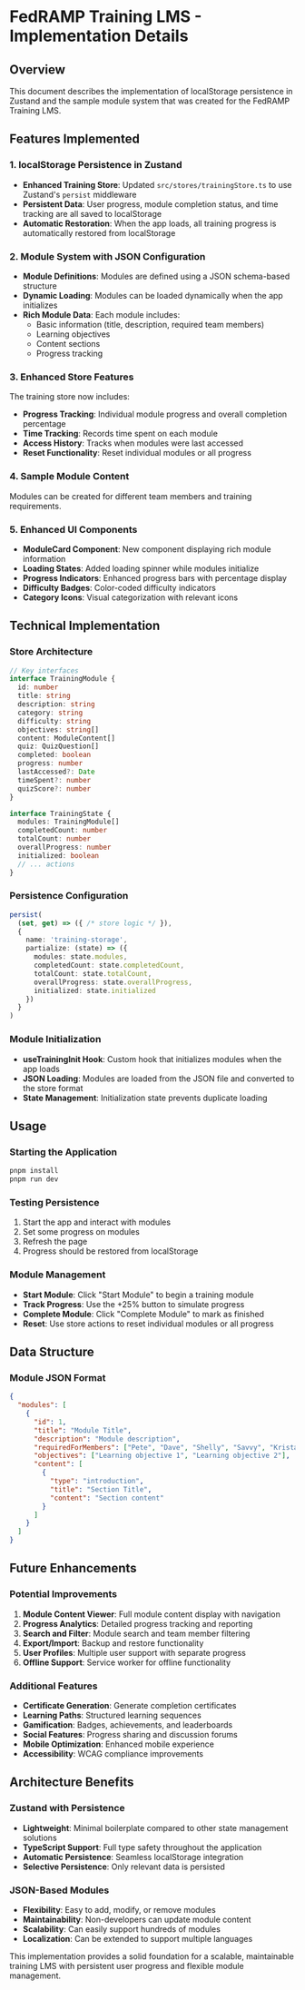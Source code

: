 # FedRAMP Training LMS - Implementation Details

## Overview
This document describes the implementation of localStorage persistence in Zustand and the sample module system that was created for the FedRAMP Training LMS.

## Features Implemented

### 1. localStorage Persistence in Zustand
- **Enhanced Training Store**: Updated `src/stores/trainingStore.ts` to use Zustand's `persist` middleware
- **Persistent Data**: User progress, module completion status, and time tracking are all saved to localStorage
- **Automatic Restoration**: When the app loads, all training progress is automatically restored from localStorage

### 2. Module System with JSON Configuration
- **Module Definitions**: Modules are defined using a JSON schema-based structure
- **Dynamic Loading**: Modules can be loaded dynamically when the app initializes
- **Rich Module Data**: Each module includes:
  - Basic information (title, description, required team members)
  - Learning objectives
  - Content sections
  - Progress tracking

### 3. Enhanced Store Features
The training store now includes:
- **Progress Tracking**: Individual module progress and overall completion percentage
- **Time Tracking**: Records time spent on each module
- **Access History**: Tracks when modules were last accessed
- **Reset Functionality**: Reset individual modules or all progress

### 4. Sample Module Content
Modules can be created for different team members and training requirements.

### 5. Enhanced UI Components
- **ModuleCard Component**: New component displaying rich module information
- **Loading States**: Added loading spinner while modules initialize
- **Progress Indicators**: Enhanced progress bars with percentage display
- **Difficulty Badges**: Color-coded difficulty indicators
- **Category Icons**: Visual categorization with relevant icons

## Technical Implementation

### Store Architecture
```typescript
// Key interfaces
interface TrainingModule {
  id: number
  title: string
  description: string
  category: string
  difficulty: string
  objectives: string[]
  content: ModuleContent[]
  quiz: QuizQuestion[]
  completed: boolean
  progress: number
  lastAccessed?: Date
  timeSpent?: number
  quizScore?: number
}

interface TrainingState {
  modules: TrainingModule[]
  completedCount: number
  totalCount: number
  overallProgress: number
  initialized: boolean
  // ... actions
}
```

### Persistence Configuration
```typescript
persist(
  (set, get) => ({ /* store logic */ }),
  {
    name: 'training-storage',
    partialize: (state) => ({
      modules: state.modules,
      completedCount: state.completedCount,
      totalCount: state.totalCount,
      overallProgress: state.overallProgress,
      initialized: state.initialized
    })
  }
)
```

### Module Initialization
- **useTrainingInit Hook**: Custom hook that initializes modules when the app loads
- **JSON Loading**: Modules are loaded from the JSON file and converted to the store format
- **State Management**: Initialization state prevents duplicate loading

## Usage

### Starting the Application
```bash
pnpm install
pnpm run dev
```

### Testing Persistence
1. Start the app and interact with modules
2. Set some progress on modules
3. Refresh the page
4. Progress should be restored from localStorage

### Module Management
- **Start Module**: Click "Start Module" to begin a training module
- **Track Progress**: Use the +25% button to simulate progress
- **Complete Module**: Click "Complete Module" to mark as finished
- **Reset**: Use store actions to reset individual modules or all progress

## Data Structure

### Module JSON Format
```json
{
  "modules": [
    {
      "id": 1,
      "title": "Module Title",
      "description": "Module description",
      "requiredForMembers": ["Pete", "Dave", "Shelly", "Savvy", "Krista", "Braden", "ScaleSec"],
      "objectives": ["Learning objective 1", "Learning objective 2"],
      "content": [
        {
          "type": "introduction",
          "title": "Section Title",
          "content": "Section content"
        }
      ]
    }
  ]
}
```

## Future Enhancements

### Potential Improvements
1. **Module Content Viewer**: Full module content display with navigation
2. **Progress Analytics**: Detailed progress tracking and reporting
3. **Search and Filter**: Module search and team member filtering
4. **Export/Import**: Backup and restore functionality
5. **User Profiles**: Multiple user support with separate progress
6. **Offline Support**: Service worker for offline functionality

### Additional Features
- **Certificate Generation**: Generate completion certificates
- **Learning Paths**: Structured learning sequences
- **Gamification**: Badges, achievements, and leaderboards
- **Social Features**: Progress sharing and discussion forums
- **Mobile Optimization**: Enhanced mobile experience
- **Accessibility**: WCAG compliance improvements

## Architecture Benefits

### Zustand with Persistence
- **Lightweight**: Minimal boilerplate compared to other state management solutions
- **TypeScript Support**: Full type safety throughout the application
- **Automatic Persistence**: Seamless localStorage integration
- **Selective Persistence**: Only relevant data is persisted

### JSON-Based Modules
- **Flexibility**: Easy to add, modify, or remove modules
- **Maintainability**: Non-developers can update module content
- **Scalability**: Can easily support hundreds of modules
- **Localization**: Can be extended to support multiple languages

This implementation provides a solid foundation for a scalable, maintainable training LMS with persistent user progress and flexible module management.